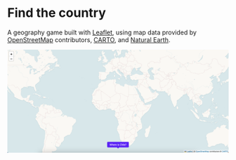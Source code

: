 # Find the country

A geography game built with [Leaflet](https://leafletjs.com/),
using map data provided by [OpenStreetMap](https://www.openstreetmap.org/copyright)
contributors, [CARTO](https://carto.com/attributions), and [Natural Earth](https://www.naturalearthdata.com/).

![Game screenshot showing map of the world](preview.png 'Find the country! Where is Chile?')
